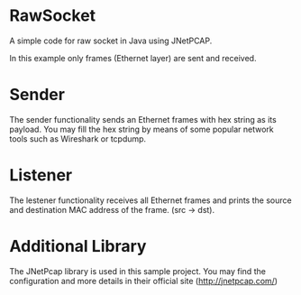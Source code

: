 # RawSocket
A simple code for raw socket in Java using JNetPCAP.

In this example only frames (Ethernet layer) are sent and received.

# Sender
The sender functionality sends an Ethernet frames with hex string as its payload. You may fill the hex string by means of some popular network tools such as Wireshark or tcpdump.

# Listener
The lestener functionality receives all Ethernet frames and prints the source and destination MAC address of the frame. (src -> dst).

# Additional Library
The JNetPcap library is used in this sample project. You may find the configuration and more details in their official site (http://jnetpcap.com/)
